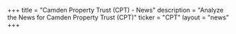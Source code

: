 +++
title = "Camden Property Trust (CPT) - News"
description = "Analyze the News for Camden Property Trust (CPT)"
ticker = "CPT"
layout = "news"
+++

